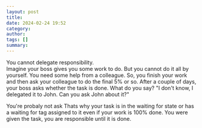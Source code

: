 ```yaml
---
layout: post
title: 
date: 2024-02-24 19:52
category: 
author: 
tags: []
summary: 
---
```


You cannot delegate responsibility.  
Imagine your boss gives you some work to do. But you cannot do it all by yourself. You need some help from a colleague. So, you finish your work and then ask your colleague to do the final 5% or so.
After a couple of days, your boss asks whether the task is done.
What do you say? "I don't know, I delegated it to John. Can you ask John about it?"

You're probaly not ask 
Thats why your task is in the waiting for state or has a waiting for tag assigned to it even if your work is 100% done. You were given the task, you are responsible until it is done.
